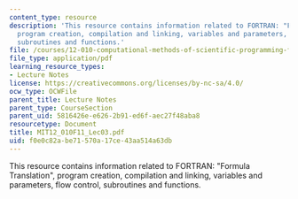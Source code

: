 ```yaml
---
content_type: resource
description: 'This resource contains information related to FORTRAN: "Formula Translation",
  program creation, compilation and linking, variables and parameters, flow control,
  subroutines and functions.'
file: /courses/12-010-computational-methods-of-scientific-programming-fall-2011/f0e0c82abe71570a17ce43aa514a63db_MIT12_010F11_Lec03.pdf
file_type: application/pdf
learning_resource_types:
- Lecture Notes
license: https://creativecommons.org/licenses/by-nc-sa/4.0/
ocw_type: OCWFile
parent_title: Lecture Notes
parent_type: CourseSection
parent_uid: 5816426e-e626-2b91-ed6f-aec27f48aba8
resourcetype: Document
title: MIT12_010F11_Lec03.pdf
uid: f0e0c82a-be71-570a-17ce-43aa514a63db
---
```

This resource contains information related to FORTRAN: "Formula Translation", program creation, compilation and linking, variables and parameters, flow control, subroutines and functions.